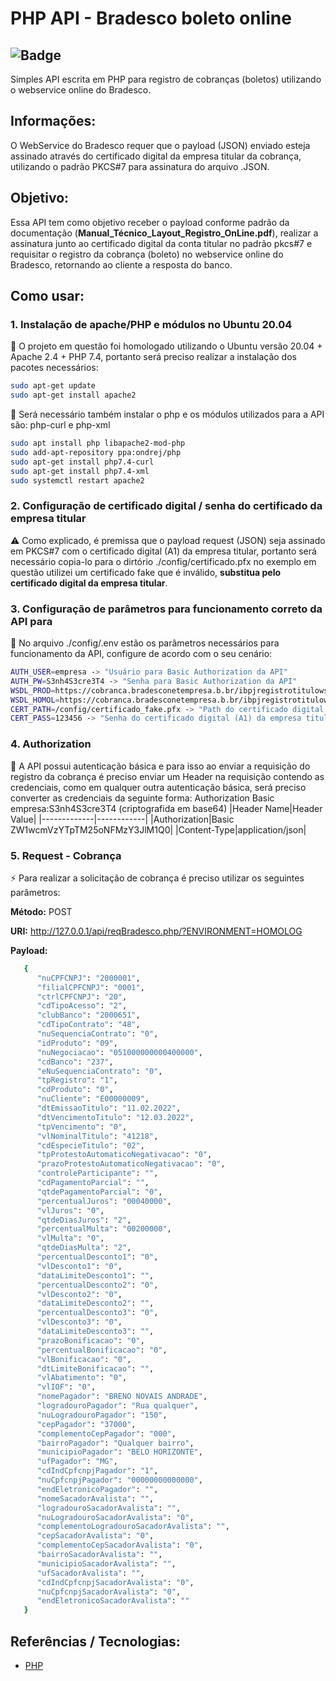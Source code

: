 # PHP API - Bradesco boleto online
![Badge](https://img.shields.io/badge/PHP-API+Bradesco%339933?style=for-the-badge&logo=ghost)
--------------
Simples API escrita em PHP para registro de cobranças (boletos) utilizando o webservice online do Bradesco.

## Informações:
O WebService do Bradesco requer que o payload (JSON) enviado esteja assinado através do certificado digital da empresa titular da cobrança, utilizando o padrão PKCS#7 para assinatura do arquivo .JSON.

## Objetivo:
Essa API tem como objetivo receber o payload conforme padrão da documentação (**Manual_Técnico_Layout_Registro_OnLine.pdf**), realizar a assinatura junto ao certificado digital da conta titular no padrão pkcs#7 e requisitar o registro da cobrança (boleto) no webservice online do Bradesco, retornando ao cliente a resposta do banco.

## Como usar:
### 1. Instalação de apache/PHP e módulos no Ubuntu 20.04
🐧 O projeto em questão foi homologado utilizando o Ubuntu versão 20.04 + Apache 2.4 + PHP 7.4, portanto será preciso realizar a instalação dos pacotes necessários:
```sh
sudo apt-get update
sudo apt-get install apache2
```
🐧 Será necessário também instalar o php e os módulos utilizados para a API são: php-curl e php-xml
```sh
sudo apt install php libapache2-mod-php
sudo add-apt-repository ppa:ondrej/php
sudo apt-get install php7.4-curl
sudo apt-get install php7.4-xml
sudo systemctl restart apache2
```

### 2. Configuração de certificado digital / senha do certificado da empresa titular
⚠️ Como explicado, é premissa que o payload request (JSON) seja assinado em PKCS#7 com o certificado digital (A1) da empresa titular, portanto será necessário copia-lo para o dirtório ./config/certificado.pfx no exemplo em questão utilizei um certificado fake que é inválido, **substitua pelo certificado digital da empresa titular**.

### 3. Configuração de parâmetros para funcionamento correto da API para
🛑 No arquivo ./config/.env estão os parâmetros necessários para funcionamento da API, configure de acordo com o seu cenário:
```sh
AUTH_USER=empresa -> "Usuário para Basic Authorization da API"
AUTH_PW=S3nh4S3cre3T4 -> "Senha para Basic Authorization da API"
WSDL_PROD=https://cobranca.bradesconetempresa.b.br/ibpjregistrotitulows/registrotitulo -> "URI produção Bradesco"
WSDL_HOMOL=https://cobranca.bradesconetempresa.b.br/ibpjregistrotitulows/registrotitulohomologacao -> "URI homologação Bradesco"
CERT_PATH=/config/certificado_fake.pfx -> "Path do certificado digital (A1) da empresa titular"
CERT_PASS=123456 -> "Senha do certificado digital (A1) da empresa titular"
```

### 4. Authorization
🔑 A API possui autenticação básica e para isso ao enviar a requisição do registro da cobrança é preciso enviar um Header na requisição contendo as credenciais, como em qualquer outra autenticação básica, será preciso converter as credenciais da seguinte forma: Authorization Basic empresa:S3nh4S3cre3T4 (criptografida em base64)
|Header Name|Header Value|
|-------------|------------|
|Authorization|Basic ZW1wcmVzYTpTM25oNFMzY3JlM1Q0|
|Content-Type|application/json|

### 5. Request - Cobrança
⚡ Para realizar a solicitação de cobrança é preciso utilizar os seguintes parâmetros:

**Método:** POST

**URI:** http://127.0.0.1/api/reqBradesco.php/?ENVIRONMENT=HOMOLOG

**Payload:**
```sh
   {
      "nuCPFCNPJ": "2000001",
      "filialCPFCNPJ": "0001",
      "ctrlCPFCNPJ": "20",
      "cdTipoAcesso": "2",
      "clubBanco": "2000651",
      "cdTipoContrato": "48",
      "nuSequenciaContrato": "0",
      "idProduto": "09",
      "nuNegociacao": "051000000000400000",
      "cdBanco": "237",
      "eNuSequenciaContrato": "0",
      "tpRegistro": "1",
      "cdProduto": "0",
      "nuCliente": "E00000009",
      "dtEmissaoTitulo": "11.02.2022",
      "dtVencimentoTitulo": "12.03.2022",
      "tpVencimento": "0",
      "vlNominalTitulo": "41218",
      "cdEspecieTitulo": "02",
      "tpProtestoAutomaticoNegativacao": "0",
      "prazoProtestoAutomaticoNegativacao": "0",
      "controleParticipante": "",
      "cdPagamentoParcial": "",
      "qtdePagamentoParcial": "0",
      "percentualJuros": "00040000",
      "vlJuros": "0",
      "qtdeDiasJuros": "2",
      "percentualMulta": "00200000",
      "vlMulta": "0",
      "qtdeDiasMulta": "2",
      "percentualDesconto1": "0",
      "vlDesconto1": "0",
      "dataLimiteDesconto1": "",
      "percentualDesconto2": "0",
      "vlDesconto2": "0",
      "dataLimiteDesconto2": "",
      "percentualDesconto3": "0",
      "vlDesconto3": "0",
      "dataLimiteDesconto3": "",
      "prazoBonificacao": "0",
      "percentualBonificacao": "0",
      "vlBonificacao": "0",
      "dtLimiteBonificacao": "",
      "vlAbatimento": "0",
      "vlIOF": "0",
      "nomePagador": "BRENO NOVAIS ANDRADE",
      "logradouroPagador": "Rua qualquer",
      "nuLogradouroPagador": "150",
      "cepPagador": "37000",
      "complementoCepPagador": "000",
      "bairroPagador": "Qualquer bairro",
      "municipioPagador": "BELO HORIZONTE",
      "ufPagador": "MG",
      "cdIndCpfcnpjPagador": "1",
      "nuCpfcnpjPagador": "00000000000000",
      "endEletronicoPagador": "",
      "nomeSacadorAvalista": "",
      "logradouroSacadorAvalista": "",
      "nuLogradouroSacadorAvalista": "0",
      "complementoLogradouroSacadorAvalista": "",
      "cepSacadorAvalista": "0",
      "complementoCepSacadorAvalista": "0",
      "bairroSacadorAvalista": "",
      "municipioSacadorAvalista": "",
      "ufSacadorAvalista": "",
      "cdIndCpfcnpjSacadorAvalista": "0",
      "nuCpfcnpjSacadorAvalista": "0",
      "endEletronicoSacadorAvalista": ""
   }
```

## Referências / Tecnologias:
- [PHP](https://www.php.net/)
